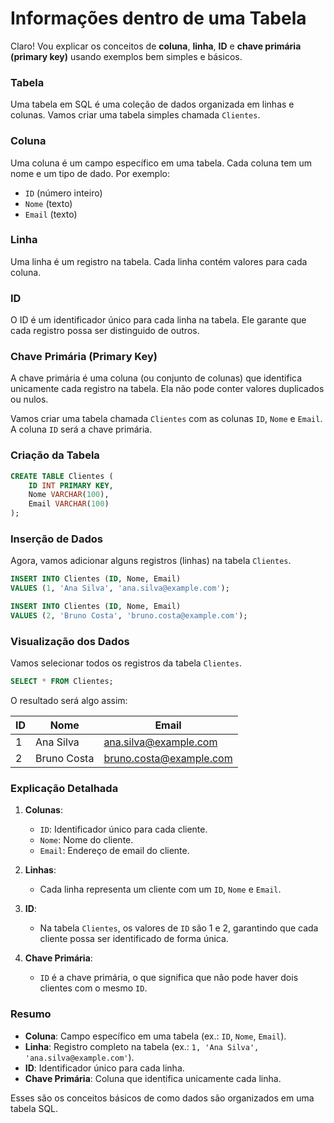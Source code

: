 # Informações dentro de uma Tabela

Claro! Vou explicar os conceitos de **coluna**, **linha**, **ID** e **chave primária (primary key)** usando exemplos bem simples e básicos.

### Tabela
Uma tabela em SQL é uma coleção de dados organizada em linhas e colunas. Vamos criar uma tabela simples chamada `Clientes`.

### Coluna
Uma coluna é um campo específico em uma tabela. Cada coluna tem um nome e um tipo de dado. Por exemplo:
- `ID` (número inteiro)
- `Nome` (texto)
- `Email` (texto)

### Linha
Uma linha é um registro na tabela. Cada linha contém valores para cada coluna. 

### ID
O ID é um identificador único para cada linha na tabela. Ele garante que cada registro possa ser distinguido de outros.

### Chave Primária (Primary Key)
A chave primária é uma coluna (ou conjunto de colunas) que identifica unicamente cada registro na tabela. Ela não pode conter valores duplicados ou nulos.

Vamos criar uma tabela chamada `Clientes` com as colunas `ID`, `Nome` e `Email`. A coluna `ID` será a chave primária.

### Criação da Tabela
```sql
CREATE TABLE Clientes (
    ID INT PRIMARY KEY,
    Nome VARCHAR(100),
    Email VARCHAR(100)
);
```

### Inserção de Dados
Agora, vamos adicionar alguns registros (linhas) na tabela `Clientes`.

```sql
INSERT INTO Clientes (ID, Nome, Email)
VALUES (1, 'Ana Silva', 'ana.silva@example.com');

INSERT INTO Clientes (ID, Nome, Email)
VALUES (2, 'Bruno Costa', 'bruno.costa@example.com');
```

### Visualização dos Dados
Vamos selecionar todos os registros da tabela `Clientes`.

```sql
SELECT * FROM Clientes;
```

O resultado será algo assim:

| ID | Nome        | Email                 |
|----|-------------|------------------------|
| 1  | Ana Silva   | ana.silva@example.com  |
| 2  | Bruno Costa | bruno.costa@example.com|

### Explicação Detalhada

1. **Colunas**:
   - `ID`: Identificador único para cada cliente.
   - `Nome`: Nome do cliente.
   - `Email`: Endereço de email do cliente.

2. **Linhas**:
   - Cada linha representa um cliente com um `ID`, `Nome` e `Email`.

3. **ID**:
   - Na tabela `Clientes`, os valores de `ID` são 1 e 2, garantindo que cada cliente possa ser identificado de forma única.

4. **Chave Primária**:
   - `ID` é a chave primária, o que significa que não pode haver dois clientes com o mesmo `ID`.

### Resumo
- **Coluna**: Campo específico em uma tabela (ex.: `ID`, `Nome`, `Email`).
- **Linha**: Registro completo na tabela (ex.: `1, 'Ana Silva', 'ana.silva@example.com'`).
- **ID**: Identificador único para cada linha.
- **Chave Primária**: Coluna que identifica unicamente cada linha.

Esses são os conceitos básicos de como dados são organizados em uma tabela SQL.